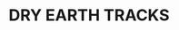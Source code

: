 ---
title: "DRY EARTH TRACKS"
price: "TBA"
desc: "Bez opisa"
img_path: "/assets/img/A.MIG-7437.jpg"
brand: AMMO
available: true
special_offer: false
soon: false
cat: "Weathering"
subcat: ""
subsubcat: "wet-setovi"
---